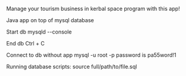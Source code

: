 Manage your tourism business in kerbal space program with this app!

Java app on top of mysql database

Start db
mysqld --console

End db
Ctrl + C

Connect to db without app
mysql -u root -p
password is pa55word!1

Running database scripts:
source full/path/to/file.sql